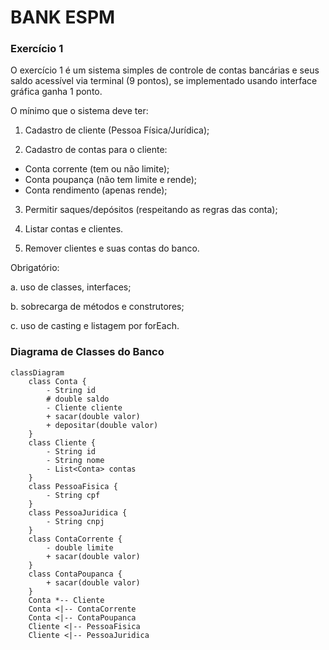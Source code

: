 # BANK ESPM

### Exercício 1

O exercício 1 é um sistema simples de controle de contas bancárias e seus saldo acessível via terminal (9 pontos), se implementado usando interface gráfica ganha 1 ponto.

O mínimo que o sistema deve ter:

1. Cadastro de cliente (Pessoa Física/Jurídica);

2. Cadastro de contas para o cliente:
- Conta corrente (tem ou não limite);
- Conta poupança (não tem limite e rende);
- Conta rendimento (apenas rende);

3. Permitir saques/depósitos (respeitando as regras das conta);

4. Listar contas e clientes.

5. Remover clientes e suas contas do banco.

Obrigatório:

a. uso de classes, interfaces;

b. sobrecarga de métodos e construtores;

c. uso de casting e listagem por forEach.

### Diagrama de Classes do Banco

``` mermaid
classDiagram
    class Conta {
        - String id
        # double saldo
        - Cliente cliente
        + sacar(double valor)
        + depositar(double valor)
    }
    class Cliente {
        - String id
        - String nome
        - List<Conta> contas
    }
    class PessoaFisica {
        - String cpf
    }
    class PessoaJuridica {
        - String cnpj
    }
    class ContaCorrente {
        - double limite
        + sacar(double valor)
    }
    class ContaPoupanca {
        + sacar(double valor)
    }
    Conta *-- Cliente
    Conta <|-- ContaCorrente
    Conta <|-- ContaPoupanca
    Cliente <|-- PessoaFisica
    Cliente <|-- PessoaJuridica
```
